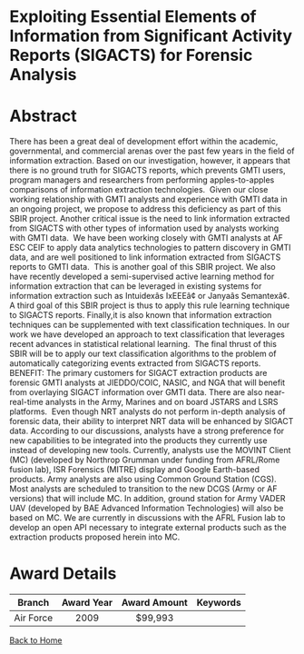 
Exploiting Essential Elements of Information from Significant Activity Reports (SIGACTS) for Forensic Analysis
==============================================================================================================

# Abstract


There has been a great deal of development effort within the academic, governmental, and commercial arenas over the past few years in the field of information extraction. Based on our investigation, however, it appears that there is no ground truth for SIGACTS reports, which prevents GMTI users, program managers and researchers from performing apples-to-apples comparisons of information extraction technologies.  Given our close working relationship with GMTI analysts and experience with GMTI data in an ongoing project, we propose to address this deficiency as part of this SBIR project. Another critical issue is the need to link information extracted from SIGACTS with other types of information used by analysts working with GMTI data.  We have been working closely with GMTI analysts at AF ESC CEIF to apply data analytics technologies to pattern discovery in GMTI data, and are well positioned to link information extracted from SIGACTS reports to GMTI data.  This is another goal of this SBIR project. We also have recently developed a semi-supervised active learning method for information extraction that can be leveraged in existing systems for information extraction such as Intuidexâs IxEEEâ¢ or Janyaâs Semantexâ¢. A third goal of this SBIR project is thus to apply this rule learning technique to SIGACTS reports. Finally,it is also known that information extraction techniques can be supplemented with text classification techniques. In our work we have developed an approach to text classification that leverages recent advances in statistical relational learning.  The final thrust of this SBIR will be to apply our text classification algorithms to the problem of automatically categorizing events extracted from SIGACTS reports.  BENEFIT: The primary customers for SIGACT extraction products are forensic GMTI analysts at JIEDDO/COIC, NASIC, and NGA that will benefit from overlaying SIGACT information over GMTI data. There are also near-real-time analysts in the Army, Marines and on board JSTARS and LSRS platforms.  Even though NRT analysts do not perform in-depth analysis of forensic data, their ability to interpret NRT data will be enhanced by SIGACT data. According to our discussions, analysts have a strong preference for new capabilities to be integrated into the products they currently use instead of developing new tools. Currently, analysts use the MOVINT Client (MC) (developed by Northrop Grumman under funding from AFRL/Rome fusion lab), ISR Forensics (MITRE) display and Google Earth-based products. Army analysts are also using Common Ground Station (CGS). Most analysts are scheduled to transition to the new DCGS (Army or AF versions) that will include MC. In addition, ground station for Army VADER UAV (developed by BAE Advanced Information Technologies) will also be based on MC. We are currently in discussions with the AFRL Fusion lab to develop an open API necessary to integrate external products such as the extraction products proposed herein into MC.  

# Award Details

|Branch|Award Year|Award Amount|Keywords|
| :---: | :---: | :---: | :---: |
|Air Force|2009|$99,993||
  
  


[Back to Home](https://github.com/chrischow/dod_sbir_awards/DJ/#1320)